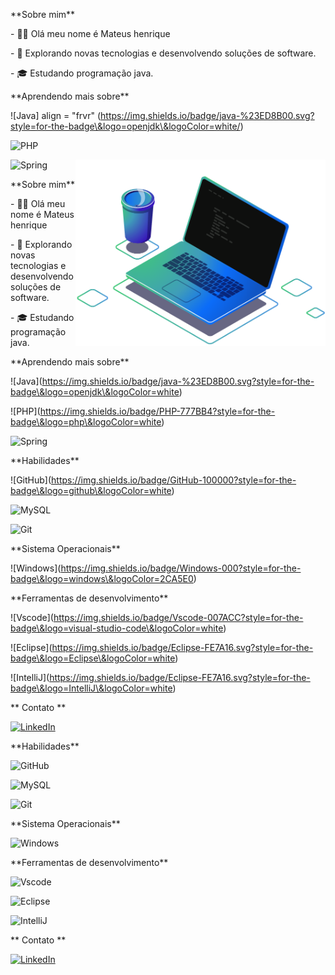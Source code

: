 



\*\*Sobre mim\*\*

\- 🙋‍♂️ Olá meu nome é Mateus henrique

\- 🤔 Explorando novas tecnologias e desenvolvendo soluções de software.

\- 🎓 Estudando programação java.



\*\*Aprendendo mais sobre\*\*



![Java] align = "frvr" (https://img.shields.io/badge/java-%23ED8B00.svg?style=for-the-badge\&logo=openjdk\&logoColor=white/)

![PHP](https://img.shields.io/badge/PHP-777BB4?style=for-the-badge\&logo=php\&logoColor=white/)

![Spring](https://img.shields.io/badge/Spring-6DB33F?style=for-the-badge&logo=spring&logoColor=white"/)
<img src="https://raw.githubusercontent.com/090Raphael/imagens/86227742a4942ef2d095bfb6e68ad9767f208ef9/imagens/ilustra%C3%A7%C3%A3o%20de%20computador%202.png" alt="ilustração de um computador" min-width="400px" max-width="400px" width="400px" align="right">



\*\*Sobre mim\*\*

\- 🙋‍♂️ Olá meu nome é Mateus henrique

\- 🤔 Explorando novas tecnologias e desenvolvendo soluções de software.

\- 🎓 Estudando programação java.



\*\*Aprendendo mais sobre\*\*



!\[Java](https://img.shields.io/badge/java-%23ED8B00.svg?style=for-the-badge\&logo=openjdk\&logoColor=white)

!\[PHP](https://img.shields.io/badge/PHP-777BB4?style=for-the-badge\&logo=php\&logoColor=white)

![Spring](https://img.shields.io/badge/spring-%236DB33F.svg?style=for-the-badge&logo=spring&logoColor=white)


\*\*Habilidades\*\*



!\[GitHub](https://img.shields.io/badge/GitHub-100000?style=for-the-badge\&logo=github\&logoColor=white)

![MySQL](https://img.shields.io/badge/MySQL-00000F?style=for-the-badge&logo=mysql&logoColor=white)

![Git](https://img.shields.io/badge/GIT-E44C30?style=for-the-badge&logo=git&logoColor=white)


\*\*Sistema Operacionais\*\*



!\[Windows](https://img.shields.io/badge/Windows-000?style=for-the-badge\&logo=windows\&logoColor=2CA5E0)




\*\*Ferramentas de desenvolvimento\*\*



!\[Vscode](https://img.shields.io/badge/Vscode-007ACC?style=for-the-badge\&logo=visual-studio-code\&logoColor=white)

!\[Eclipse](https://img.shields.io/badge/Eclipse-FE7A16.svg?style=for-the-badge\&logo=Eclipse\&logoColor=white)

!\[IntelliJ](https://img.shields.io/badge/Eclipse-FE7A16.svg?style=for-the-badge\&logo=IntelliJ\&logoColor=white)


\*\* Contato \*\*


[![LinkedIn](https://img.shields.io/badge/LinkedIn-0077B5?style=for-the-badge&logo=linkedin&logoColor=white)](https://www.linkedin.com/in/mateus-henrique-a27962283/)








\*\*Habilidades\*\*



![GitHub](https://img.shields.io/badge/GitHub-100000?style=for-the-badge\&logo=github\&logoColor=white/)

![MySQL](https://img.shields.io/badge/MySQL-00000F?style=for-the-badge\&logo=mysql\&logoColor=white/)

![Git](https://img.shields.io/badge/GIT-E44C30?style=for-the-badge\&logo=git\&logoColor=white)


\*\*Sistema Operacionais\*\*



![Windows](https://img.shields.io/badge/Windows-000?style=for-the-badge\&logo=windows\&logoColor=2CA5E0/)




\*\*Ferramentas de desenvolvimento\*\*



![Vscode](https://img.shields.io/badge/Vscode-007ACC?style=for-the-badge\&logo=visual-studio-code\&logoColor=white/)

![Eclipse](https://img.shields.io/badge/Eclipse-FE7A16.svg?style=for-the-badge\&logo=Eclipse\&logoColor=white/)

![IntelliJ](https://img.shields.io/badge/Eclipse-FE7A16.svg?style=for-the-badge\&logo=IntelliJ\&logoColor=white/)


\*\* Contato \*\*


[![LinkedIn](https://img.shields.io/badge/LinkedIn-0077B5?style=for-the-badge&logo=linkedin&logoColor=white)](https://www.linkedin.com/in/mateus-henrique-a27962283/)






